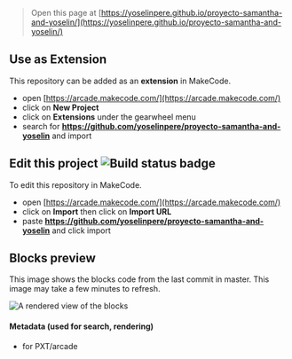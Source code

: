  


> Open this page at [https://yoselinpere.github.io/proyecto-samantha-and-yoselin/](https://yoselinpere.github.io/proyecto-samantha-and-yoselin/)

## Use as Extension

This repository can be added as an **extension** in MakeCode.

* open [https://arcade.makecode.com/](https://arcade.makecode.com/)
* click on **New Project**
* click on **Extensions** under the gearwheel menu
* search for **https://github.com/yoselinpere/proyecto-samantha-and-yoselin** and import

## Edit this project ![Build status badge](https://github.com/yoselinpere/proyecto-samantha-and-yoselin/workflows/MakeCode/badge.svg)

To edit this repository in MakeCode.

* open [https://arcade.makecode.com/](https://arcade.makecode.com/)
* click on **Import** then click on **Import URL**
* paste **https://github.com/yoselinpere/proyecto-samantha-and-yoselin** and click import

## Blocks preview

This image shows the blocks code from the last commit in master.
This image may take a few minutes to refresh.

![A rendered view of the blocks](https://github.com/yoselinpere/proyecto-samantha-and-yoselin/raw/master/.github/makecode/blocks.png)

#### Metadata (used for search, rendering)

* for PXT/arcade
<script src="https://makecode.com/gh-pages-embed.js"></script><script>makeCodeRender("{{ site.makecode.home_url }}", "{{ site.github.owner_name }}/{{ site.github.repository_name }}");</script>
